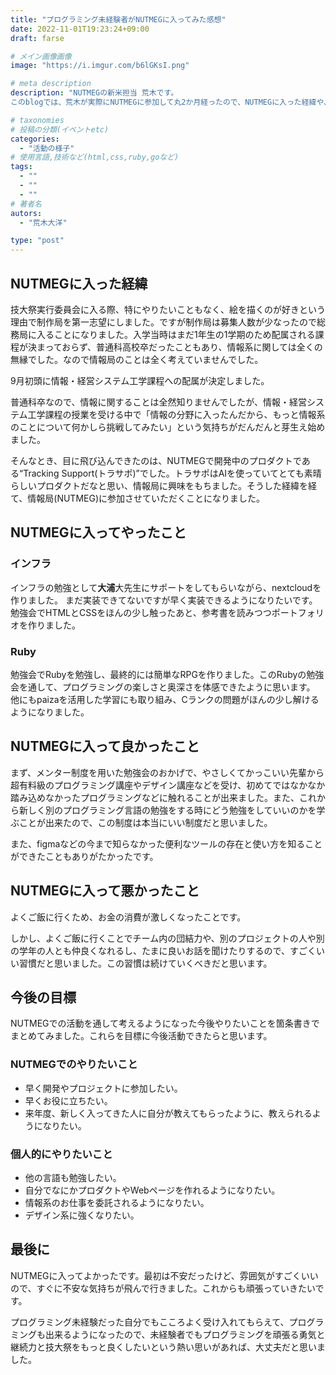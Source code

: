 ```yaml
---
title: "プログラミング未経験者がNUTMEGに入ってみた感想"
date: 2022-11-01T19:23:24+09:00
draft: farse

# メイン画像画像
image: "https://i.imgur.com/b6lGKsI.png"

# meta description
description: "NUTMEGの新米担当 荒木です。
このblogでは、荒木が実際にNUTMEGに参加して丸2か月経ったので、NUTMEGに入った経緯や、NUTMEGに入ってよかったこと・悪かったことなどを紹介したいと思います。これからNUTMEGに入ろうか迷ってる人にとって有益な情報となれたら幸いです。"

# taxonomies
# 投稿の分類(イベントetc)
categories:
  - "活動の様子"
# 使用言語,技術など(html,css,ruby,goなど)
tags:
  - ""
  - ""
  - ""
# 著者名
autors:
  - "荒木大洋"

type: "post"
---
```

## NUTMEGに入った経緯
技大祭実行委員会に入る際、特にやりたいこともなく、絵を描くのが好きという理由で制作局を第一志望にしました。ですが制作局は募集人数が少なったので総務局に入ることになりました。入学当時はまだ1年生の1学期のため配属される課程が決まっておらず、普通科高校卒だったこともあり、情報系に関しては全くの無縁でした。なので情報局のことは全く考えていませんでした。

<!-- そうして、総務局の物品管理部門に入ったわけですが、そこでの仕事は構内の机やいすの数を数えて集計したり、技大祭直前に力仕事したり、技大祭当日に本部でいろんな部屋の鍵の管理や物品の貸し出しをしたりと技大祭に関わる事務的な作業が大半でした。 -->

9月初頭に情報・経営システム工学課程への配属が決定しました。

普通科卒なので、情報に関することは全然知りませんでしたが、情報・経営システム工学課程の授業を受ける中で「情報の分野に入ったんだから、もっと情報系のことについて何かしら挑戦してみたい」という気持ちがだんだんと芽生え始めました。

そんなとき、目に飛び込んできたのは、NUTMEGで開発中のプロダクトである“Tracking Support(トラサポ)”でした。トラサポはAIを使っていてとても素晴らしいプロダクトだなと思い、情報局に興味をもちました。そうした経緯を経て、情報局(NUTMEG)に参加させていただくことになりました。<!-- これからもよろしくお願いします。 -->

## NUTMEGに入ってやったこと

### インフラ
インフラの勉強として**大浦**大先生にサポートをしてもらいながら、nextcloudを作りました。
まだ実装できてないですが早く実装できるようになりたいです。勉強会でHTMLとCSSをほんの少し触ったあと、参考書を読みつつポートフォリオを作りました。

### Ruby
勉強会でRubyを勉強し、最終的には簡単なRPGを作りました。このRubyの勉強会を通して、プログラミングの楽しさと奥深さを体感できたように思います。
他にもpaizaを活用した学習にも取り組み、Cランクの問題がほんの少し解けるようになりました。


## NUTMEGに入って良かったこと
まず、メンター制度を用いた勉強会のおかげで、やさしくてかっこいい先輩から超有料級のプログラミング講座やデザイン講座などを受け、初めてではなかなか踏み込めなかったプログラミングなどに触れることが出来ました。また、これから新しく別のプログラミング言語の勉強をする時にどう勉強をしていいのかを学ぶことが出来たので、この制度は本当にいい制度だと思いました。

また、figmaなどの今まで知らなかった便利なツールの存在と使い方を知ることができたこともありがたかったです。

## NUTMEGに入って悪かったこと
よくご飯に行くため、お金の消費が激しくなったことです。

しかし、よくご飯に行くことでチーム内の団結力や、別のプロジェクトの人や別の学年の人とも仲良くなれるし、たまに良いお話を聞けたりするので、すごくいい習慣だと思いました。この習慣は続けていくべきだと思います。


## 今後の目標
NUTMEGでの活動を通して考えるようになった今後やりたいことを箇条書きでまとめてみました。これらを目標に今後活動できたらと思います。
### NUTMEGでのやりたいこと
- 早く開発やプロジェクトに参加したい。
- 早くお役に立ちたい。
- 来年度、新しく入ってきた人に自分が教えてもらったように、教えられるようになりたい。

### 個人的にやりたいこと
- 他の言語も勉強したい。
- 自分でなにかプロダクトやWebページを作れるようになりたい。
- 情報系のお仕事を委託されるようになりたい。
- デザイン系に強くなりたい。


## 最後に
NUTMEGに入ってよかったです。最初は不安だったけど、雰囲気がすごくいいので、すぐに不安な気持ちが飛んで行きました。これからも頑張っていきたいです。

プログラミング未経験だった自分でもこころよく受け入れてもらえて、プログラミングも出来るようになったので、未経験者でもプログラミングを頑張る勇気と継続力と技大祭をもっと良くしたいという熱い思いがあれば、大丈夫だと思いました。
